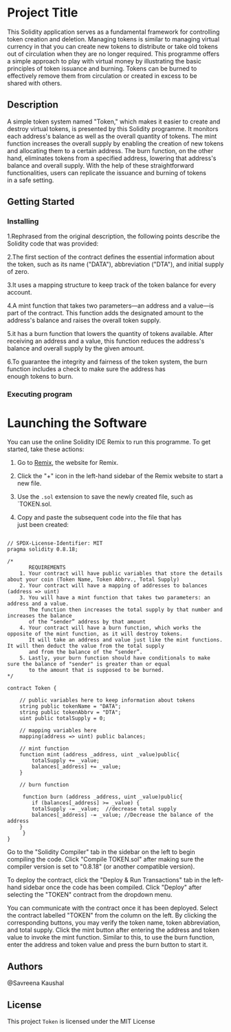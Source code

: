 # Project Title

This Solidity application serves as a fundamental framework for controlling token creation and deletion. Managing tokens is similar to managing virtual currency in that you can create new tokens to distribute or
take old tokens out of circulation when they are no longer required. This programme offers a simple approach to play with virtual money by illustrating the basic principles of token issuance and burning. Tokens 
can be burned to effectively remove them from circulation or created in excess to be shared with others.

## Description

A simple token system named "Token," which makes it easier to create and destroy virtual tokens, is presented by this Solidity programme. It monitors each address's balance as well as the overall quantity of 
tokens. The mint function increases the overall supply by enabling the creation of new tokens and allocating them to a certain address. The burn function, on the other hand, eliminates tokens from a specified
address, lowering that address's balance and overall supply. With the help of these straightforward functionalities, users can replicate the issuance and burning of tokens in a safe setting.

## Getting Started

### Installing

1.Rephrased from the original description, the following points describe the Solidity code that was provided:

2.The first section of the contract defines the essential information about the token, such as its name ("DATA"), abbreviation ("DTA"), and initial supply of zero.

3.It uses a mapping structure to keep track of the token balance for every account.

4.A mint function that takes two parameters—an address and a value—is part of the contract. This function adds the designated amount to the address's balance and raises the overall token supply.

5.it has a burn function that lowers the quantity of tokens available. After receiving an address and a value, this function reduces the address's balance and overall supply by the given amount.

6.To guarantee the integrity and fairness of the token system, the burn function includes a check to make sure the address has enough tokens to burn.

### Executing program

# Launching the Software

You can use the online Solidity IDE Remix to run this programme. To get started, take these actions:

1. Go to [Remix](https://remix.ethereum.org/), the website for Remix.

2. Click the "+" icon in the left-hand sidebar of the Remix website to start a new file.

3. Use the  `.sol` extension to save the newly created file, such as `TOKEN.sol.

4. Copy and paste the subsequent code into the file that has just been created:

```

// SPDX-License-Identifier: MIT
pragma solidity 0.8.18;

/*
       REQUIREMENTS
    1. Your contract will have public variables that store the details about your coin (Token Name, Token Abbrv., Total Supply)
    2. Your contract will have a mapping of addresses to balances (address => uint)
    3. You will have a mint function that takes two parameters: an address and a value. 
       The function then increases the total supply by that number and increases the balance 
       of the “sender” address by that amount
    4. Your contract will have a burn function, which works the opposite of the mint function, as it will destroy tokens. 
       It will take an address and value just like the mint functions. It will then deduct the value from the total supply 
       and from the balance of the “sender”.
    5. Lastly, your burn function should have conditionals to make sure the balance of "sender" is greater than or equal 
       to the amount that is supposed to be burned.
*/

contract Token {

    // public variables here to keep information about tokens
    string public tokenName = "DATA";
    string public tokenAbbrv = "DTA";
    uint public totalSupply = 0;

    // mapping variables here
    mapping(address => uint) public balances;

    // mint function
    function mint (address _address, uint _value)public{
        totalSupply += _value;
        balances[_address] += _value;
    }

    // burn function

     function burn (address _address, uint _value)public{
        if (balances[_address] >= _value) {
        totalSupply -= _value;  //decrease total supply
        balances[_address] -= _value; //Decrease the balance of the address
    }
     }
}
```

Go to the "Solidity Compiler" tab in the sidebar on the left to begin compiling the code. Click "Compile TOKEN.sol" after making sure the compiler version is set to "0.8.18" (or another compatible version).

To deploy the contract, click the "Deploy & Run Transactions" tab in the left-hand sidebar once the code has been compiled. Click "Deploy" after selecting the "TOKEN" contract from the dropdown menu.

You can communicate with the contract once it has been deployed. Select the contract labelled "TOKEN" from the column on the left. By clicking the corresponding buttons, you may verify the token name, token 
abbreviation, and total supply. Click the mint button after entering the address and token value to invoke the mint function. Similar to this, to use the burn function, enter the address and token value and
press the burn button to start it.


## Authors

@Savreena Kaushal


## License

This project `Token` is licensed under the MIT License 
